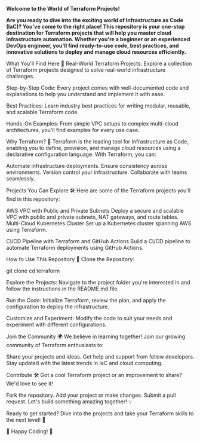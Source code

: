 ****Welcome to the World of Terraform Projects!****

**Are you ready to dive into the exciting world of Infrastructure as Code (IaC)? You've come to the right place! This repository is your one-stop destination for Terraform projects that will help you master cloud infrastructure automation. Whether you're a beginner or an experienced DevOps engineer, you'll find ready-to-use code, best practices, and innovative solutions to deploy and manage cloud resources efficiently.**

What You'll Find Here 🌟
Real-World Terraform Projects: Explore a collection of Terraform projects designed to solve real-world infrastructure challenges.

Step-by-Step Code: Every project comes with well-documented code and explanations to help you understand and implement it with ease.

Best Practices: Learn industry best practices for writing modular, reusable, and scalable Terraform code.

Hands-On Examples: From simple VPC setups to complex multi-cloud architectures, you'll find examples for every use case.

Why Terraform? 🤔
Terraform is the leading tool for Infrastructure as Code, enabling you to define, provision, and manage cloud resources using a declarative configuration language. With Terraform, you can:


Automate infrastructure deployments.
Ensure consistency across environments.
Version control your infrastructure.
Collaborate with teams seamlessly.


Projects You Can Explore 🛠️
Here are some of the Terraform projects you'll find in this repository:


AWS VPC with Public and Private Subnets
Deploy a secure and scalable VPC with public and private subnets, NAT gateways, and route tables.
Multi-Cloud Kubernetes Cluster
Set up a Kubernetes cluster spanning AWS using Terraform.


CI/CD Pipeline with Terraform and GitHub Actions
Build a CI/CD pipeline to automate Terraform deployments using GitHub Actions.


How to Use This Repository 🚀
Clone the Repository:

git clone
cd terraform


Explore the Projects:
Navigate to the project folder you're interested in and follow the instructions in the README.md file.


Run the Code:
Initialize Terraform, review the plan, and apply the configuration to deploy the infrastructure.


Customize and Experiment:
Modify the code to suit your needs and experiment with different configurations.


Join the Community 🌍
We believe in learning together! Join our growing community of Terraform enthusiasts to:


Share your projects and ideas.
Get help and support from fellow developers.
Stay updated with the latest trends in IaC and cloud computing.

Contribute 🛠️
Got a cool Terraform project or an improvement to share? We'd love to see it!

Fork the repository.
Add your project or make changes.
Submit a pull request.
Let's build something amazing together! 💡


Ready to get started? Dive into the projects and take your Terraform skills to the next level! 🚀

🌟 Happy Coding! 🌟

